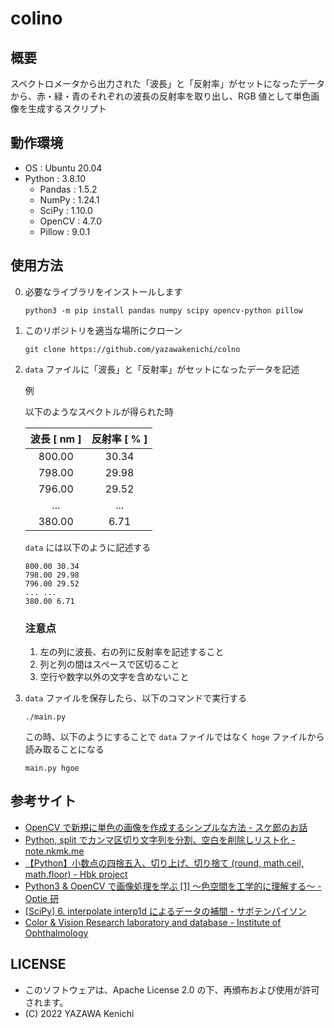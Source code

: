 # colino
## 概要
スペクトロメータから出力された「波長」と「反射率」がセットになったデータから、赤・緑・青のそれぞれの波長の反射率を取り出し、RGB 値として単色画像を生成するスクリプト

## 動作環境
- OS : Ubuntu 20.04
- Python : 3.8.10
    - Pandas : 1.5.2
    - NumPy : 1.24.1
    - SciPy : 1.10.0
    - OpenCV : 4.7.0
    - Pillow : 9.0.1

## 使用方法
0. 必要なライブラリをインストールします
    ```
    python3 -m pip install pandas numpy scipy opencv-python pillow
    ```
1. このリポジトリを適当な場所にクローン
    ```
    git clone https://github.com/yazawakenichi/colno
    ```
2. `data` ファイルに「波長」と「反射率」がセットになったデータを記述

    例

    以下のようなスペクトルが得られた時

    |波長 [ nm ]|反射率 [ % ]
    |:---:|:---:
    |800.00|30.34
    |798.00|29.98
    |796.00|29.52
    |...|...
    |380.00|6.71

    `data` には以下のように記述する
    ```
    800.00 30.34
    798.00 29.98
    796.00 29.52
    ... ...
    380.00 6.71
    ```

    ### 注意点
    1. 左の列に波長、右の列に反射率を記述すること
    2. 列と列の間はスペースで区切ること
    3. 空行や数字以外の文字を含めないこと
3. `data` ファイルを保存したら、以下のコマンドで実行する
    ```
    ./main.py
    ```
    この時、以下のようにすることで `data` ファイルではなく `hoge` ファイルから読み取ることになる
    ```
    main.py hgoe
    ```

## 参考サイト
- [OpenCV で新規に単色の画像を作成するシンプルな方法 - スケ郎のお話](https://www.sukerou.com/2022/05/opencv.html)
- [Python, split でカンマ区切り文字列を分割、空白を削除しリスト化 - note.nkmk.me](https://note.nkmk.me/python-split-strip-list-join/)
- [【Python】小数点の四捨五入、切り上げ、切り捨て (round, math.ceil, math.floor) - Hbk project](https://hibiki-press.tech/python/round_ceil_floor/903#toc3)
- [Python3 & OpenCV で画像処理を学ぶ [1] 〜色空間を工学的に理解する〜 - Optie 研](https://optie.hatenablog.com/entry/2018/02/18/175935)
- [[SciPy] 6. interpolate interp1d によるデータの補間 - サボテンパイソン](https://sabopy.com/py/scipy-6/#toc6)
- [Color & Vision Research laboratory and database - Institute of Ophthalmology](http://www.cvrl.org/)

## LICENSE
- このソフトウェアは、Apache License 2.0 の下、再頒布および使用が許可されます。
- (C) 2022 YAZAWA Kenichi
